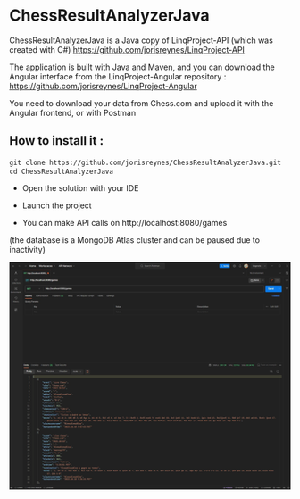 # ChessResultAnalyzerJava

ChessResultAnalyzerJava is a Java copy of LinqProject-API (which was created with C#) https://github.com/jorisreynes/LinqProject-API

The application is built with Java and Maven, and you can download the Angular interface from the LinqProject-Angular repository : https://github.com/jorisreynes/LinqProject-Angular

You need to download your data from Chess.com and upload it with the Angular frontend, or with Postman

## How to install it :

````
git clone https://github.com/jorisreynes/ChessResultAnalyzerJava.git 
cd ChessResultAnalyzerJava
````

- Open the solution with your IDE

- Launch the project

- You can make API calls on http://localhost:8080/games

(the database is a MongoDB Atlas cluster and can be paused due to inactivity)

![ChessResultAnalyzerJava](JavaScreenshot.jpg)
